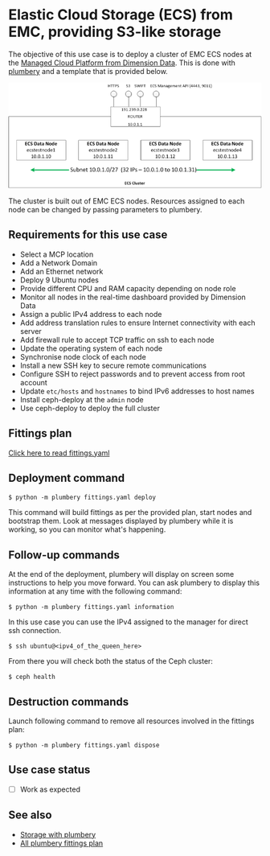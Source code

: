 # Elastic Cloud Storage (ECS) from EMC, providing S3-like storage

The objective of this use case is to deploy a cluster of EMC ECS nodes at the [Managed Cloud Platform from Dimension Data](http://cloud.dimensiondata.com/eu/en/).
This is done with [plumbery](https://developer.dimensiondata.com/display/PLUM/Plumbery) and a template that is provided below.

![Architecture](architecture.png)

The cluster is built out of EMC ECS nodes. Resources assigned to each node can be changed by passing parameters to plumbery.

## Requirements for this use case

* Select a MCP location
* Add a Network Domain
* Add an Ethernet network
* Deploy 9 Ubuntu nodes
* Provide different CPU and RAM capacity depending on node role
* Monitor all nodes in the real-time dashboard provided by Dimension Data
* Assign a public IPv4 address to each node
* Add address translation rules to ensure Internet connectivity with each server
* Add firewall rule to accept TCP traffic on ssh to each node
* Update the operating system of each node
* Synchronise node clock of each node
* Install a new SSH key to secure remote communications
* Configure SSH to reject passwords and to prevent access from root account
* Update `etc/hosts` and `hostnames` to bind IPv6 addresses to host names
* Install ceph-deploy at the `admin` node
* Use ceph-deploy to deploy the full cluster

## Fittings plan

[Click here to read fittings.yaml](fittings.yaml)

## Deployment command

    $ python -m plumbery fittings.yaml deploy

This command will build fittings as per the provided plan, start nodes
and bootstrap them. Look at messages displayed by plumbery while it is
working, so you can monitor what's happening.

## Follow-up commands

At the end of the deployment, plumbery will display on screen some instructions
to help you move forward. You can ask plumbery to display this information
at any time with the following command:

    $ python -m plumbery fittings.yaml information

In this use case you can use the IPv4 assigned to the manager for direct ssh
connection.

    $ ssh ubuntu@<ipv4_of_the_queen_here>

From there you will check both the status of the Ceph cluster:

    $ ceph health

## Destruction commands

Launch following command to remove all resources involved in the fittings plan:

    $ python -m plumbery fittings.yaml dispose

## Use case status

- [ ] Work as expected

## See also

- [Storage with plumbery](../)
- [All plumbery fittings plan](../../)


